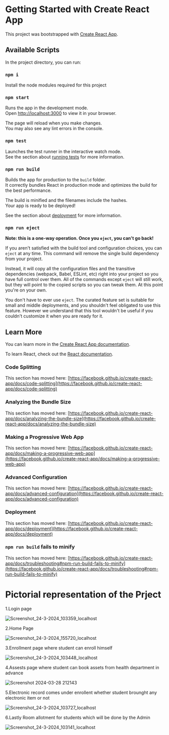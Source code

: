 # Getting Started with Create React App

This project was bootstrapped with [Create React App](https://github.com/facebook/create-react-app).

## Available Scripts

In the project directory, you can run:

### `npm i`

Install the node modules required for this project

### `npm start`

Runs the app in the development mode.\
Open [http://localhost:3000](http://localhost:3000) to view it in your browser.

The page will reload when you make changes.\
You may also see any lint errors in the console.

### `npm test`

Launches the test runner in the interactive watch mode.\
See the section about [running tests](https://facebook.github.io/create-react-app/docs/running-tests) for more information.

### `npm run build`

Builds the app for production to the `build` folder.\
It correctly bundles React in production mode and optimizes the build for the best performance.

The build is minified and the filenames include the hashes.\
Your app is ready to be deployed!

See the section about [deployment](https://facebook.github.io/create-react-app/docs/deployment) for more information.

### `npm run eject`

**Note: this is a one-way operation. Once you `eject`, you can't go back!**

If you aren't satisfied with the build tool and configuration choices, you can `eject` at any time. This command will remove the single build dependency from your project.

Instead, it will copy all the configuration files and the transitive dependencies (webpack, Babel, ESLint, etc) right into your project so you have full control over them. All of the commands except `eject` will still work, but they will point to the copied scripts so you can tweak them. At this point you're on your own.

You don't have to ever use `eject`. The curated feature set is suitable for small and middle deployments, and you shouldn't feel obligated to use this feature. However we understand that this tool wouldn't be useful if you couldn't customize it when you are ready for it.

## Learn More

You can learn more in the [Create React App documentation](https://facebook.github.io/create-react-app/docs/getting-started).

To learn React, check out the [React documentation](https://reactjs.org/).

### Code Splitting

This section has moved here: [https://facebook.github.io/create-react-app/docs/code-splitting](https://facebook.github.io/create-react-app/docs/code-splitting)

### Analyzing the Bundle Size

This section has moved here: [https://facebook.github.io/create-react-app/docs/analyzing-the-bundle-size](https://facebook.github.io/create-react-app/docs/analyzing-the-bundle-size)

### Making a Progressive Web App

This section has moved here: [https://facebook.github.io/create-react-app/docs/making-a-progressive-web-app](https://facebook.github.io/create-react-app/docs/making-a-progressive-web-app)

### Advanced Configuration

This section has moved here: [https://facebook.github.io/create-react-app/docs/advanced-configuration](https://facebook.github.io/create-react-app/docs/advanced-configuration)

### Deployment

This section has moved here: [https://facebook.github.io/create-react-app/docs/deployment](https://facebook.github.io/create-react-app/docs/deployment)

### `npm run build` fails to minify

This section has moved here: [https://facebook.github.io/create-react-app/docs/troubleshooting#npm-run-build-fails-to-minify](https://facebook.github.io/create-react-app/docs/troubleshooting#npm-run-build-fails-to-minify)

# Pictorial representation of the Prject 

1.Login page 

![Screenshot_24-3-2024_103359_localhost](https://github.com/user-attachments/assets/7abcba68-e941-427d-bea4-9d35ee499a2b)

2.Home Page

![Screenshot_24-3-2024_155720_localhost](https://github.com/user-attachments/assets/84791966-6470-4671-94a4-6e1a8b48c5ab)

3.Enrollment page where student can enroll himself 

![Screenshot_24-3-2024_103448_localhost](https://github.com/user-attachments/assets/12052850-6d0b-4f28-9f5f-9118f7f19939)

4.Assests page where student can book assets from health department in advance 

![Screenshot 2024-03-28 212143](https://github.com/user-attachments/assets/ab27757f-7e94-4d2c-a494-bb63b2d58490)


5.Electronic record comes under enrollent whether student brounght any electronic item or not 

![Screenshot_24-3-2024_103727_localhost](https://github.com/user-attachments/assets/9b3d1e8d-cd53-458f-b085-d74e30dfa5de)

6.Lastly Room allotment for students which will be done by the Admin 

![Screenshot_24-3-2024_103141_localhost](https://github.com/user-attachments/assets/26f599ef-beae-42f3-a91c-14a1462b082a)



